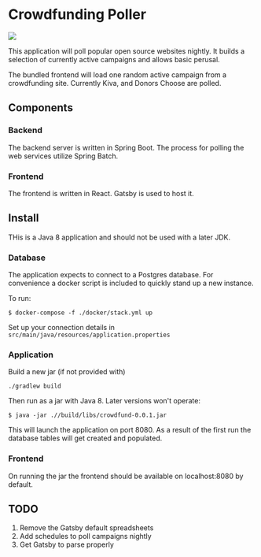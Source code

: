 # Crowdfunding Poller

![](https://travis-ci.com/cbroome/crowdfund-poller.svg?branch=master)

This application will poll popular open source websites nightly. It builds a selection of currently active campaigns and allows basic perusal.

The bundled frontend will load one random active campaign from a crowdfunding site. Currently Kiva, and Donors Choose are polled.  

## Components

### Backend

The backend server is written in Spring Boot. The process for polling the web services utilize Spring Batch.


### Frontend

The frontend is written in React. Gatsby is used to host it. 


## Install

THis is a Java 8 application and should not be used with a later JDK.

### Database

The application expects to connect to a Postgres database. For convenience a docker script is included to quickly stand up a new instance.

To run:

`$ docker-compose -f ./docker/stack.yml up`

Set up your connection details in `src/main/java/resources/application.properties`


### Application

Build a new jar (if not provided with)

`./gradlew build`

Then run as a jar with Java 8. Later versions won't operate: 

`$ java -jar .//build/libs/crowdfund-0.0.1.jar`

This will launch the application on port 8080. As a result of the first run the database tables will get created and populated. 

### Frontend

On running the jar the frontend should be available on localhost:8080 by default. 

## TODO

1. Remove the Gatsby default spreadsheets
1. Add schedules to poll campaigns nightly
1. Get Gatsby to parse properly
